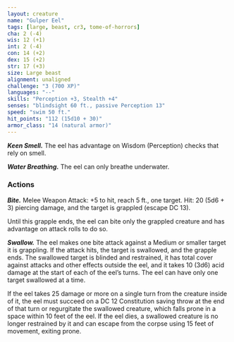 ```yaml
---
layout: creature
name: "Gulper Eel"
tags: [large, beast, cr3, tome-of-horrors]
cha: 2 (-4)
wis: 12 (+1)
int: 2 (-4)
con: 14 (+2)
dex: 15 (+2)
str: 17 (+3)
size: Large beast
alignment: unaligned
challenge: "3 (700 XP)"
languages: "--"
skills: "Perception +3, Stealth +4"
senses: "blindsight 60 ft., passive Perception 13"
speed: "swim 50 ft."
hit_points: "112 (15d10 + 30)"
armor_class: "14 (natural armor)"
---
```


***Keen Smell.*** The eel has advantage on Wisdom (Perception) checks that rely on smell.

***Water Breathing.*** The eel can only breathe underwater.

### Actions

***Bite.*** Melee Weapon Attack: +5 to hit, reach 5 ft., one target. Hit: 20
(5d6 + 3) piercing damage, and the target is grappled (escape DC 13).

Until this grapple ends, the eel can bite only the grappled creature and has
advantage on attack rolls to do so.

***Swallow.*** The eel makes one bite attack against a Medium or smaller
target it is grappling. If the attack hits, the target is swallowed, and the
grapple ends. The swallowed target is blinded and restrained, it has total
cover against attacks and other effects outside the eel, and it takes 10 (3d6)
acid damage at the start of each of the eel’s turns. The eel can have only
one target swallowed at a time.

If the eel takes 25 damage or more on a single turn from the creature
inside of it, the eel must succeed on a DC 12 Constitution saving throw
at the end of that turn or regurgitate the swallowed creature, which falls
prone in a space within 10 feet of the eel. If the eel dies, a swallowed
creature is no longer restrained by it and can escape from the corpse using
15 feet of movement, exiting prone.
